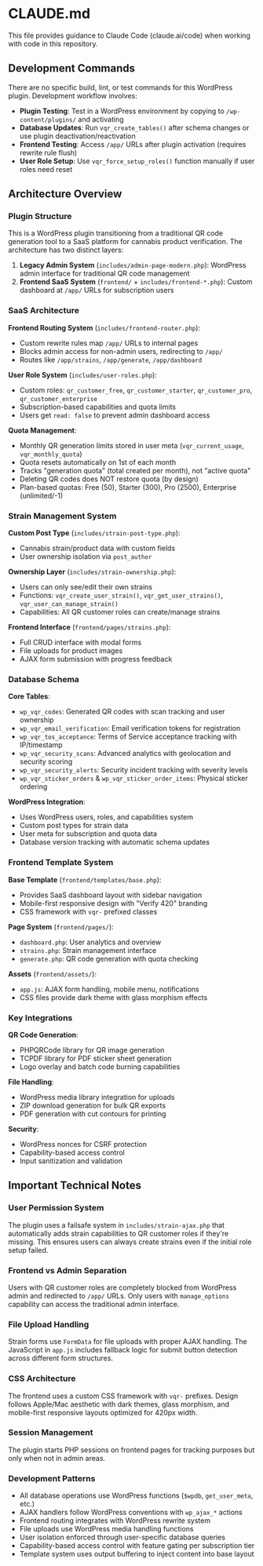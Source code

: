 # CLAUDE.md

This file provides guidance to Claude Code (claude.ai/code) when working with code in this repository.

## Development Commands

There are no specific build, lint, or test commands for this WordPress plugin. Development workflow involves:

- **Plugin Testing**: Test in a WordPress environment by copying to `/wp-content/plugins/` and activating
- **Database Updates**: Run `vqr_create_tables()` after schema changes or use plugin deactivation/reactivation
- **Frontend Testing**: Access `/app/` URLs after plugin activation (requires rewrite rule flush)
- **User Role Setup**: Use `vqr_force_setup_roles()` function manually if user roles need reset

## Architecture Overview

### Plugin Structure
This is a WordPress plugin transitioning from a traditional QR code generation tool to a SaaS platform for cannabis product verification. The architecture has two distinct layers:

1. **Legacy Admin System** (`includes/admin-page-modern.php`): WordPress admin interface for traditional QR code management
2. **Frontend SaaS System** (`frontend/` + `includes/frontend-*.php`): Custom dashboard at `/app/` URLs for subscription users

### SaaS Architecture

**Frontend Routing System** (`includes/frontend-router.php`):
- Custom rewrite rules map `/app/` URLs to internal pages
- Blocks admin access for non-admin users, redirecting to `/app/`
- Routes like `/app/strains`, `/app/generate`, `/app/dashboard`

**User Role System** (`includes/user-roles.php`):
- Custom roles: `qr_customer_free`, `qr_customer_starter`, `qr_customer_pro`, `qr_customer_enterprise`
- Subscription-based capabilities and quota limits
- Users get `read: false` to prevent admin dashboard access

**Quota Management**:
- Monthly QR generation limits stored in user meta (`vqr_current_usage`, `vqr_monthly_quota`)
- Quota resets automatically on 1st of each month
- Tracks "generation quota" (total created per month), not "active quota"
- Deleting QR codes does NOT restore quota (by design)
- Plan-based quotas: Free (50), Starter (300), Pro (2500), Enterprise (unlimited/-1)

### Strain Management System

**Custom Post Type** (`includes/strain-post-type.php`):
- Cannabis strain/product data with custom fields
- User ownership isolation via `post_author`

**Ownership Layer** (`includes/strain-ownership.php`):
- Users can only see/edit their own strains
- Functions: `vqr_create_user_strain()`, `vqr_get_user_strains()`, `vqr_user_can_manage_strain()`
- Capabilities: All QR customer roles can create/manage strains

**Frontend Interface** (`frontend/pages/strains.php`):
- Full CRUD interface with modal forms
- File uploads for product images
- AJAX form submission with progress feedback

### Database Schema

**Core Tables**:
- `wp_vqr_codes`: Generated QR codes with scan tracking and user ownership
- `wp_vqr_email_verification`: Email verification tokens for registration
- `wp_vqr_tos_acceptance`: Terms of Service acceptance tracking with IP/timestamp
- `wp_vqr_security_scans`: Advanced analytics with geolocation and security scoring
- `wp_vqr_security_alerts`: Security incident tracking with severity levels
- `wp_vqr_sticker_orders` & `wp_vqr_sticker_order_items`: Physical sticker ordering

**WordPress Integration**:
- Uses WordPress users, roles, and capabilities system
- Custom post types for strain data
- User meta for subscription and quota data
- Database version tracking with automatic schema updates

### Frontend Template System

**Base Template** (`frontend/templates/base.php`):
- Provides SaaS dashboard layout with sidebar navigation
- Mobile-first responsive design with "Verify 420" branding
- CSS framework with `vqr-` prefixed classes

**Page System** (`frontend/pages/`):
- `dashboard.php`: User analytics and overview
- `strains.php`: Strain management interface
- `generate.php`: QR code generation with quota checking

**Assets** (`frontend/assets/`):
- `app.js`: AJAX form handling, mobile menu, notifications
- CSS files provide dark theme with glass morphism effects

### Key Integrations

**QR Code Generation**:
- PHPQRCode library for QR image generation
- TCPDF library for PDF sticker sheet generation
- Logo overlay and batch code burning capabilities

**File Handling**:
- WordPress media library integration for uploads
- ZIP download generation for bulk QR exports
- PDF generation with cut contours for printing

**Security**:
- WordPress nonces for CSRF protection
- Capability-based access control
- Input sanitization and validation

## Important Technical Notes

### User Permission System
The plugin uses a failsafe system in `includes/strain-ajax.php` that automatically adds strain capabilities to QR customer roles if they're missing. This ensures users can always create strains even if the initial role setup failed.

### Frontend vs Admin Separation
Users with QR customer roles are completely blocked from WordPress admin and redirected to `/app/` URLs. Only users with `manage_options` capability can access the traditional admin interface.

### File Upload Handling
Strain forms use `FormData` for file uploads with proper AJAX handling. The JavaScript in `app.js` includes fallback logic for submit button detection across different form structures.

### CSS Architecture
The frontend uses a custom CSS framework with `vqr-` prefixes. Design follows Apple/Mac aesthetic with dark themes, glass morphism, and mobile-first responsive layouts optimized for 420px width.

### Session Management
The plugin starts PHP sessions on frontend pages for tracking purposes but only when not in admin areas.

### Development Patterns
- All database operations use WordPress functions (`$wpdb`, `get_user_meta`, etc.)
- AJAX handlers follow WordPress conventions with `wp_ajax_*` actions
- Frontend routing integrates with WordPress rewrite system
- File uploads use WordPress media handling functions
- User isolation enforced through user-specific database queries
- Capability-based access control with feature gating per subscription tier
- Template system uses output buffering to inject content into base layout
